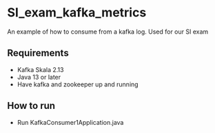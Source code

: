 # SI_exam_kafka_metrics
An example of how to consume from a kafka log. Used for our SI exam

## Requirements
- Kafka Skala 2.13
- Java 13 or later
- Have kafka and zookeeper up and running

## How to run
- Run KafkaConsumer1Application.java
